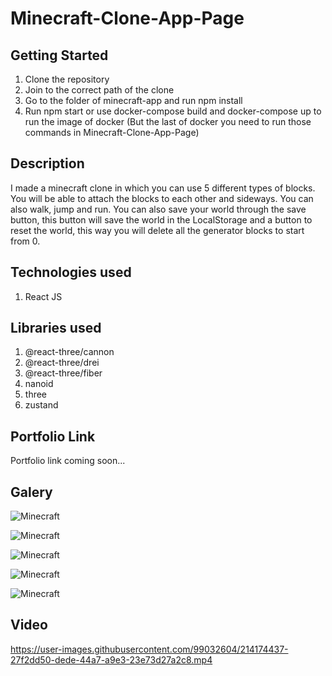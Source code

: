 # Minecraft-Clone-App-Page

## Getting Started

1. Clone the repository
2. Join to the correct path of the clone
3. Go to the folder of minecraft-app and run npm install
4. Run npm start or use docker-compose build and docker-compose up to run the image of docker (But the last of docker you need to run those commands in Minecraft-Clone-App-Page)

## Description

I made a minecraft clone in which you can use 5 different types of blocks. You will be able to attach the blocks to each other and sideways. You can also walk, jump and run. You can also save your world through the save button, this button will save the world in the LocalStorage and a button to reset the world, this way you will delete all the generator blocks to start from 0.

## Technologies used

1. React JS

## Libraries used

1. @react-three/cannon
2. @react-three/drei
3. @react-three/fiber
4. nanoid
5. three
6. zustand

## Portfolio Link

Portfolio link coming soon...

## Galery

![Minecraft](https://raw.githubusercontent.com/DiegoLibonati/DiegoLibonatiWeb/main/data/projects/React/Imagenes/minecraftapp-0.jpg)

![Minecraft](https://raw.githubusercontent.com/DiegoLibonati/DiegoLibonatiWeb/main/data/projects/React/Imagenes/minecraftapp-1.jpg)

![Minecraft](https://raw.githubusercontent.com/DiegoLibonati/DiegoLibonatiWeb/main/data/projects/React/Imagenes/minecraftapp-2.jpg)

![Minecraft](https://raw.githubusercontent.com/DiegoLibonati/DiegoLibonatiWeb/main/data/projects/React/Imagenes/minecraftapp-3.jpg)

![Minecraft](https://raw.githubusercontent.com/DiegoLibonati/DiegoLibonatiWeb/main/data/projects/React/Imagenes/minecraftapp-4.jpg)

## Video

https://user-images.githubusercontent.com/99032604/214174437-27f2dd50-dede-44a7-a9e3-23e73d27a2c8.mp4
